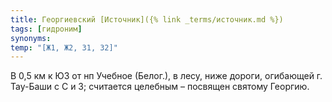 ```yaml
---
title: Георгиевский [Источник]({% link _terms/источник.md %})
tags: [гидроним]
synonyms:
temp: "[Ж1, Ж2, З1, З2]"
---
```


В 0,5 км к ЮЗ от нп Учебное (Белог.), в лесу, ниже дороги, огибающей г. Тау-Баши
с С и З; считается целебным – посвящен святому Георгию.
